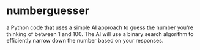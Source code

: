 # numberguesser
a Python code that uses a simple AI approach to guess the number you're thinking of between 1 and 100. The AI will use a binary search algorithm to efficiently narrow down the number based on your responses.
